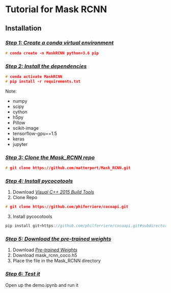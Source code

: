 # Tutorial for Mask RCNN  
## Installation  
### [*Step 1: Create a conda virtual environment*]()
```c++
# conda create -n MaskRCNN python=3.6 pip
```

### [*Step 2: Install the dependencies*]()  

```c++
# conda activate MaskRCNN
# pip install -r requirements.txt
```
Note:
* numpy
* scipy
* cython
* h5py
* Pillow
* scikit-image
* tensorflow-gpu==1.5
* keras
* jupyter

### [*Step 3: Clone the Mask_RCNN repo*]()
```c++
# git clone https://github.com/matterport/Mask_RCNN.git
```

### [*Step 4: Install pycocotools*]()


1.  Download [*Visual C++ 2015 Build Tools*](http://landinghub.visualstudio.com/visual-cpp-build-tools)
2. Clone Repo
```c++
# git clone https://github.com/phiferriere/cocoapi.git
```
3. Install pycocotools
```c++
pip install git+https://github.com/philferriere/cocoapi.git#subdirectory=PythonAPI
```

### [*Step 5: Download the pre-trained weights*]()  
1. Download [*Pre-trained Weights*](https://github.com/matterport/Mask_RCNN/release)
2. Download mask_rcnn_coco.h5
3. Place the file in the Mask_RCNN directory

### [*Step 6: Test it*]()
Open up the demo.ipynb and run it